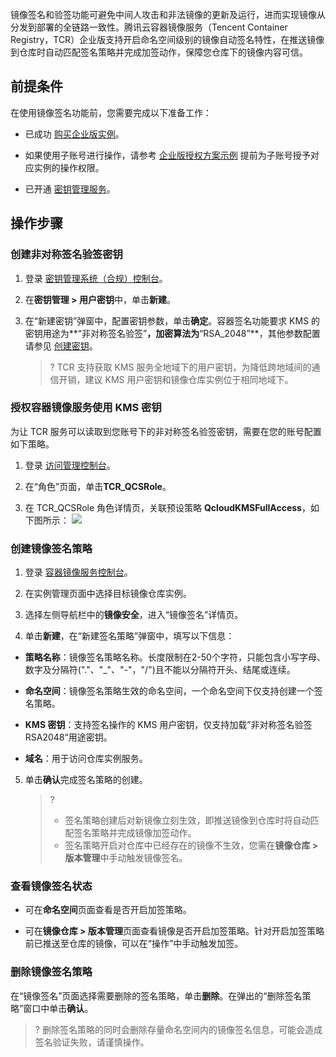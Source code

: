 镜像签名和验签功能可避免中间人攻击和非法镜像的更新及运行，进而实现镜像从分发到部署的全链路一致性。腾讯云容器镜像服务（Tencent Container Registry，TCR）企业版支持开启命名空间级别的镜像自动签名特性，在推送镜像到仓库时自动匹配签名策略并完成加签动作，保障您仓库下的镜像内容可信。

## 前提条件

在使用镜像签名功能前，您需要完成以下准备工作：
- 已成功 [购买企业版实例](https://intl.cloud.tencent.com/document/product/1051/35486)。

- 如果使用子账号进行操作，请参考 [企业版授权方案示例](https://intl.cloud.tencent.com/document/product/1051/37248) 提前为子账号授予对应实例的操作权限。

- 已开通 [密钥管理服务](https://intl.cloud.tencent.com/document/product/1030/32774)。


## 操作步骤

### 创建非对称签名验签密钥
1. 登录 [密钥管理系统（合规）控制台](https://console.cloud.tencent.com/kms2)。

2. 在**密钥管理 > 用户密钥**中，单击**新建**。

3. 在“新建密钥”弹窗中，配置密钥参数，单击**确定**。容器签名功能要求 KMS 的密钥用途为**“非对称签名验签”**，加密算法为**“RSA_2048”**，其他参数配置请参见 [创建密钥](https://intl.cloud.tencent.com/document/product/1030/31971)。
   

   > ?
   > TCR 支持获取 KMS 服务全地域下的用户密钥，为降低跨地域间的通信开销，建议 KMS 用户密钥和镜像仓库实例位于相同地域下。

### 授权容器镜像服务使用 KMS 密钥

为让 TCR 服务可以读取到您账号下的非对称签名验签密钥，需要在您的账号配置如下策略。
1. 登录 [访问管理控制台](https://console.cloud.tencent.com/cam/overview)。

2. 在“角色”页面，单击**TCR_QCSRole**。

3. 在 TCR_QCSRole 角色详情页，关联预设策略 **QcloudKMSFullAccess**，如下图所示：
![](https://staticintl.cloudcachetci.com/yehe/backend-news/4Rrt689_%E4%BC%81%E4%B8%9A%E5%BE%AE%E4%BF%A1%E6%88%AA%E5%9B%BE_20230106162915.png)


### 创建镜像签名策略
1. 登录 [容器镜像服务控制台](https://console.cloud.tencent.com/tcr)。

2. 在实例管理页面中选择目标镜像仓库实例。

3. 选择左侧导航栏中的**镜像安全**，进入“镜像签名”详情页。

4. 单击**新建**，在“新建签名策略”弹窗中，填写以下信息： 

 - **策略名称**：镜像签名策略名称。长度限制在2-50个字符，只能包含小写字母、数字及分隔符("."、"_"、"-"，"/")且不能以分隔符开头、结尾或连续。
   
 - **命名空间**：镜像签名策略生效的命名空间，一个命名空间下仅支持创建一个签名策略。
   
 - **KMS 密钥**：支持签名操作的 KMS 用户密钥，仅支持加载”非对称签名验签RSA2048“用途密钥。
   
 - **域名**：用于访问仓库实例服务。
   
5. 单击**确认**完成签名策略的创建。
   

   > ?
   >- 签名策略创建后对新镜像立刻生效，即推送镜像到仓库时将自动匹配签名策略并完成镜像加签动作。
   >-  签名策略开启对仓库中已经存在的镜像不生效，您需在**镜像仓库 > 版本管理**中手动触发镜像签名。


### 查看镜像签名状态
- 可在**命名空间**页面查看是否开启加签策略。

- 可在**镜像仓库 > 版本管理**页面查看镜像是否开启加签策略。针对开启加签策略前已推送至仓库的镜像，可以在“操作”中手动触发加签。


### 删除镜像签名策略

在“镜像签名”页面选择需要删除的签名策略，单击**删除**。在弹出的“删除签名策略”窗口中单击**确认**。

> ?
> 删除签名策略的同时会删除存量命名空间内的镜像签名信息，可能会造成签名验证失败，请谨慎操作。

